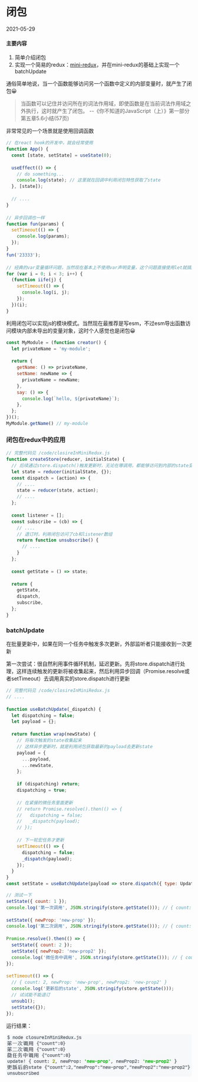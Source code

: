# 闭包
2021-05-29

#### 主要内容

1. 简单介绍闭包
2. 实现一个简易的redux：[mini-redux](./code/closureInMiniRedux.js)，并在mini-redux的基础上实现一个batchUpdate
<!-- 3. 利用闭包封装一个简单的模块 -->

通俗简单地说，当一个函数能够访问另一个函数中定义的内部变量时，就产生了闭包😀

> 当函数可以记住并访问所在的词法作用域，即使函数是在当前词法作用域之外执行，这时就产生了闭包。 --《你不知道的JavaScript（上）》第一部分第五章5.6小结(57页)

非常常见的一个场景就是使用回调函数

```js
// 在react hook的开发中，就会经常使用
function App() {
  const [state, setState] = useState(0);

  useEffect(() => {
    // do something...
    console.log(state); // 这里就在回调中利用闭包特性获取了state
  }, [state]);

  // ....
}

// 异步回调也一样
function fun(params) {
  setTimeout(() => {
    console.log(params);
  });
}
fun('23333');

// 经典的var变量循环问题，当然现在基本上不使用var声明变量，这个问题直接使用let就搞定
for (var i = 0; i < 3; i++) {
  (function iife(j) {
    setTimeout(() => {
      console.log(i, j);
    });
  })(i);
}
```

利用闭包可以实现js的模块模式。当然现在最推荐是写esm，不过esm导出函数访问模块内部未导出的变量对象，这时个人感觉也是闭包😀

```js
const MyModule = (function creator() {
  let privateName = 'my-module';

  return {
    getName: () => privateName,
    setName: newName => {
      privateName = newName;
    },
    say: () => {
      console.log(`hello, ${privateName}`);
    },
  };
})();
MyModule.getName() // my-module
```

### 闭包在redux中的应用

```js
// 完整代码见 /code/closireInMiniRedux.js
function createStore(reducer, initialState) {
  // 后续通过store.dispatch()触发更新时，无论在哪调用，都能够访问到内部的state变量
  let state = reducer(initialState, {});
  const dispatch = (action) => {
    // ....
    state = reducer(state, action);
    // ....
  };
  
  const listener = [];
  const subscribe = (cb) => {
    // ....
    // 退订时，利用闭包访问了cb和listener数组
    return function unsubscribe() {
      // ....
    }
  };

  const getState = () => state;

  return {
    getState,
    dispatch,
    subscribe,
  };
}
```

### batchUpdate

在批量更新中，如果在同一个任务中触发多次更新，外部监听者只能接收到一次更新

第一次尝试：很自然利用事件循环机制，延迟更新。先将store.dispatch进行处理，这样连续触发的更新将被收集起来，然后利用异步回调（Promise.resolve或者setTimeout）去调用真实的store.dispatch进行更新

```js
// 完整代码见 /code/closireInMiniRedux.js
// ....

function useBatchUpdate(_dispatch) {
  let dispatching = false;
  let payload = {};

  return function wrap(newState) {
    // 将每次触发的state收集起来
    // 这样异步更新时，就是利用闭包获取最新的payload去更新state
    payload = {
      ...payload,
      ...newState,
    };

    if (dispatching) return;
    dispatching = true;

    // 在紧接的微任务里面更新
    // return Promise.resolve().then(() => {
    //   dispatching = false;
    //   _dispatch(payload);
    // });

    // 下一轮宏任务才更新
    setTimeout(() => {
      dispatching = false;
      _dispatch(payload);
    });
  }
}
const setState = useBatchUpdate(payload => store.dispatch({ type: UpdateKey, payload, }));
```

```js
// 测试一下
setState({ count: 1 });
console.log('第一次调用', JSON.stringify(store.getState())); // { count: 0 }

setState({ newProp: 'new-prop' });
console.log('第二次调用', JSON.stringify(store.getState())); // { count: 0 }

Promise.resolve().then(() => {
  setState({ count: 2 });
  setState({ newProp2: 'new-prop2' });
  console.log('微任务中调用', JSON.stringify(store.getState())); // { count: 0 }
});

setTimeout(() => {
  // { count: 2, newProp: 'new-prop', newProp2: 'new-prop2' }
  console.log('更新后的state', JSON.stringify(store.getState()));
  // 试试能不能退订
  unsub1();
  setState({});
});
```

运行结果：

![wdnmd，图片又挂了](./img/batch-update-result.jpg "result")
